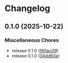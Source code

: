 # Changelog

## 0.1.0 (2025-10-22)


### Miscellaneous Chores

* release 0.1.0 ([f80ac09](https://github.com/dmanuel64/leptos-pdf/commit/f80ac091b34e157a9e6bbf32bc9d867ae682d2e9))
* release 0.1.0 ([34dd63a](https://github.com/dmanuel64/leptos-pdf/commit/34dd63a016a1ceb000b1c589a6a84c32ca85cfae))
